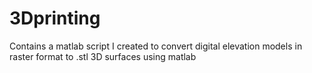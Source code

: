 ﻿# 3Dprinting

Contains a matlab script I created to convert digital elevation models in raster format to .stl 3D surfaces using matlab

